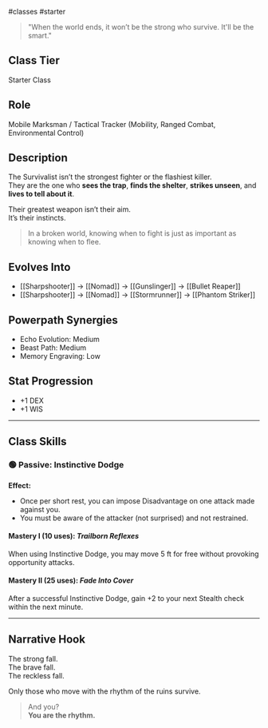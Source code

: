 #classes #starter 

> "When the world ends, it won’t be the strong who survive. It'll be the smart."

## Class Tier  
Starter Class

## Role  
Mobile Marksman / Tactical Tracker (Mobility, Ranged Combat, Environmental Control)

## Description  
The Survivalist isn’t the strongest fighter or the flashiest killer.  
They are the one who **sees the trap**, **finds the shelter**, **strikes unseen**, and **lives to tell about it**.

Their greatest weapon isn’t their aim.  
It’s their instincts.

> In a broken world, knowing when to fight is just as important as knowing when to flee.

## Evolves Into  
- [[Sharpshooter]] → [[Nomad]] → [[Gunslinger]] → [[Bullet Reaper]]  
- [[Sharpshooter]] → [[Nomad]] → [[Stormrunner]] → [[Phantom Striker]]

## Powerpath Synergies  
- Echo Evolution: Medium  
- Beast Path: Medium  
- Memory Engraving: Low

## Stat Progression  
- +1 DEX  
- +1 WIS

---

## Class Skills

### 🟢 Passive: **Instinctive Dodge**  
**Effect:**  
- Once per short rest, you can impose Disadvantage on one attack made against you.  
- You must be aware of the attacker (not surprised) and not restrained.

#### Mastery I (10 uses): *Trailborn Reflexes*  
When using Instinctive Dodge, you may move 5 ft for free without provoking opportunity attacks.

#### Mastery II (25 uses): *Fade Into Cover*  
After a successful Instinctive Dodge, gain +2 to your next Stealth check within the next minute.

---

## Narrative Hook  
The strong fall.  
The brave fall.  
The reckless fall.

Only those who move with the rhythm of the ruins survive.

> And you?  
> **You are the rhythm.**